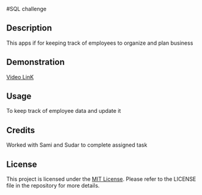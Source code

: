 #SQL challenge

## Description
This apps if for keeping track of employees to organize and plan business

## Demonstration
[Video LinK](https://drive.google.com/file/d/1I4AyhhfqLfnSOKAUkfthSD4T-xq2ebsZ/view)



## Usage
To keep track of employee data and update it


## Credits
Worked with Sami and Sudar to complete assigned task

## License
This project is licensed under the [MIT License](LICENSE). Please refer to the LICENSE file in the repository for more details.
